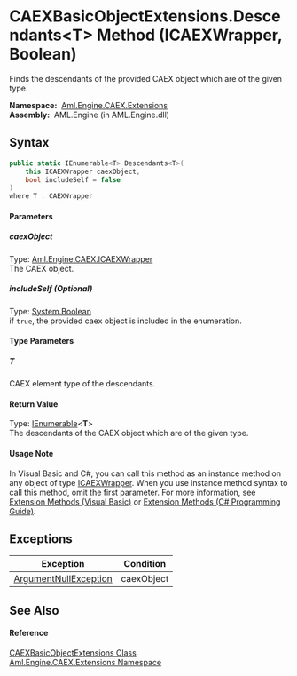 CAEXBasicObjectExtensions.Descendants&lt;T> Method (ICAEXWrapper, Boolean)
==========================================================================
Finds the descendants of the provided CAEX object which are of the given type.

  **Namespace:**  [Aml.Engine.CAEX.Extensions][1]  
  **Assembly:**  AML.Engine (in AML.Engine.dll)

Syntax
------

```csharp
public static IEnumerable<T> Descendants<T>(
	this ICAEXWrapper caexObject,
	bool includeSelf = false
)
where T : CAEXWrapper

```

#### Parameters

##### *caexObject*
Type: [Aml.Engine.CAEX.ICAEXWrapper][2]  
The CAEX object.

##### *includeSelf* (Optional)
Type: [System.Boolean][3]  
if `true`, the provided caex object is included in the enumeration.

#### Type Parameters

##### *T*
CAEX element type of the descendants.

#### Return Value
Type: [IEnumerable][4]&lt;**T**>  
 The descendants of the CAEX object which are of the given type. 
#### Usage Note
In Visual Basic and C#, you can call this method as an instance method on any object of type [ICAEXWrapper][2]. When you use instance method syntax to call this method, omit the first parameter. For more information, see [Extension Methods (Visual Basic)][5] or [Extension Methods (C# Programming Guide)][6].

Exceptions
----------

Exception                  | Condition  
-------------------------- | ---------- 
[ArgumentNullException][7] | caexObject 


See Also
--------

#### Reference
[CAEXBasicObjectExtensions Class][8]  
[Aml.Engine.CAEX.Extensions Namespace][1]  

[1]: ../README.md
[2]: ../../Aml.Engine.CAEX/ICAEXWrapper/README.md
[3]: https://docs.microsoft.com/dotnet/api/system.boolean
[4]: https://docs.microsoft.com/dotnet/api/system.collections.generic.ienumerable-1
[5]: https://docs.microsoft.com/dotnet/visual-basic/programming-guide/language-features/procedures/extension-methods
[6]: https://docs.microsoft.com/dotnet/csharp/programming-guide/classes-and-structs/extension-methods
[7]: https://docs.microsoft.com/dotnet/api/system.argumentnullexception
[8]: README.md
[9]: https://www.automationml.org
[10]: ../../icons/logoShade.png
